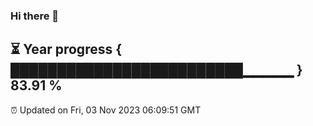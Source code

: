 ### Hi there 👋
⏳ Year progress { █████████████████████████▁▁▁▁▁ } 83.91 %
---
⏰ Updated on Fri, 03 Nov 2023 06:09:51 GMT


